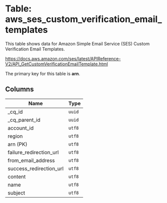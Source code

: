 # Table: aws_ses_custom_verification_email_templates

This table shows data for Amazon Simple Email Service (SES) Custom Verification Email Templates.

https://docs.aws.amazon.com/ses/latest/APIReference-V2/API_GetCustomVerificationEmailTemplate.html

The primary key for this table is **arn**.

## Columns

| Name          | Type          |
| ------------- | ------------- |
|_cq_id|`uuid`|
|_cq_parent_id|`uuid`|
|account_id|`utf8`|
|region|`utf8`|
|arn (PK)|`utf8`|
|failure_redirection_url|`utf8`|
|from_email_address|`utf8`|
|success_redirection_url|`utf8`|
|content|`utf8`|
|name|`utf8`|
|subject|`utf8`|
